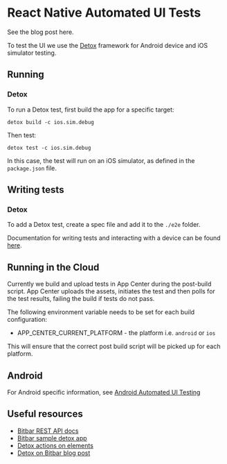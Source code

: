 # React Native Automated UI Tests

See the blog post here.

To test the UI we use the [Detox](https://github.com/wix/Detox) framework for Android device and iOS simulator testing.

## Running

### Detox

To run a Detox test, first build the app for a specific target:

`detox build -c ios.sim.debug`

Then test:

`detox test -c ios.sim.debug`

In this case, the test will run on an iOS simulator, as defined in the `package.json` file.

## Writing tests

### Detox

To add a Detox test, create a spec file and add it to the `./e2e` folder.

Documentation for writing tests and interacting with a device can be found [here](https://github.com/wix/Detox/blob/master/docs/README.md).

## Running in the Cloud

Currently we build and upload tests in App Center during the post-build script. 
App Center uploads the assets, initiates the test and then polls for the test results, failing the build if tests do not pass.

The following environment variable needs to be set for each build configuration:

- APP_CENTER_CURRENT_PLATFORM - the platform i.e. `android` or `ios`

This will ensure that the correct post build script will be picked up for each platform.

## Android

For Android specific information, see [Android Automated UI Testing](AUTOMATED_UI_TESTING_ANDROID.md)

## Useful resources

- [Bitbar REST API docs](https://docs.bitbar.com/testing/api/index.html)
- [Bitbar sample detox app](https://github.com/bitbar/bitbar-samples/tree/master/samples/testing-frameworks/detox/react-native)
- [Detox actions on elements](https://github.com/wix/Detox/blob/master/docs/APIRef.ActionsOnElement.md)
- [Detox on Bitbar blog post](https://bitbar.com/blog/its-time-to-detox-your-mobile-tests-on-bitbar-cloud/)

